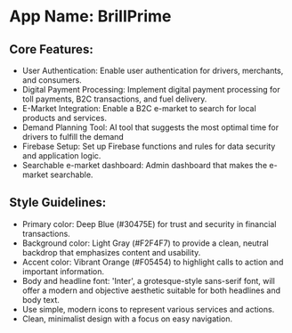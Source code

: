 # **App Name**: BrillPrime

## Core Features:

- User Authentication: Enable user authentication for drivers, merchants, and consumers.
- Digital Payment Processing: Implement digital payment processing for toll payments, B2C transactions, and fuel delivery.
- E-Market Integration: Enable a B2C e-market to search for local products and services.
- Demand Planning Tool: AI tool that suggests the most optimal time for drivers to fulfill the demand
- Firebase Setup: Set up Firebase functions and rules for data security and application logic.
- Searchable e-market dashboard: Admin dashboard that makes the e-market searchable.

## Style Guidelines:

- Primary color: Deep Blue (#30475E) for trust and security in financial transactions.
- Background color: Light Gray (#F2F4F7) to provide a clean, neutral backdrop that emphasizes content and usability.
- Accent color: Vibrant Orange (#F05454) to highlight calls to action and important information.
- Body and headline font: 'Inter', a grotesque-style sans-serif font, will offer a modern and objective aesthetic suitable for both headlines and body text.
- Use simple, modern icons to represent various services and actions.
- Clean, minimalist design with a focus on easy navigation.